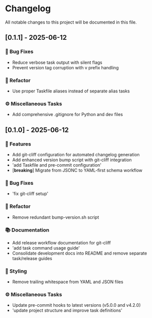 # Changelog

All notable changes to this project will be documented in this file.

## [0.1.1] - 2025-06-12

### 🐛 Bug Fixes

- Reduce verbose task output with silent flags
- Prevent version tag corruption with v prefix handling

### 🚜 Refactor

- Use proper Taskfile aliases instead of separate alias tasks

### ⚙️ Miscellaneous Tasks

- Add comprehensive .gitignore for Python and dev files

## [0.1.0] - 2025-06-12

### 🚀 Features

- Add git-cliff configuration for automated changelog generation
- Add enhanced version bump script with git-cliff integration
- 'add Taskfile and pre-commit configuration'
- [**breaking**] Migrate from JSONC to YAML-first schema workflow

### 🐛 Bug Fixes

- 'fix git-cliff setup'

### 🚜 Refactor

- Remove redundant bump-version.sh script

### 📚 Documentation

- Add release workflow documentation for git-cliff
- 'add task command usage guide'
- Consolidate development docs into README and remove separate task/release guides

### 🎨 Styling

- Remove trailing whitespace from YAML and JSON files

### ⚙️ Miscellaneous Tasks

- Update pre-commit hooks to latest versions (v5.0.0 and v4.2.0)
- 'update project structure and improve task definitions'

<!-- generated by git-cliff -->
